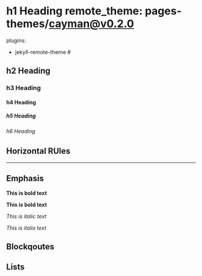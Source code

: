 # h1 Heading remote_theme: pages-themes/cayman@v0.2.0
plugins:
- jekyll-remote-theme # 
## h2 Heading 
### h3 Heading 
#### h4 Heading 
##### h5 Heading 
###### h6 Heading 


## Horizontal RUles 

___ 


## Emphasis 

**This is bold text** 

__This is bold text__ 

*This is italic text* 

_This is italix text_ 




## Blockqoutes 







## Lists 
